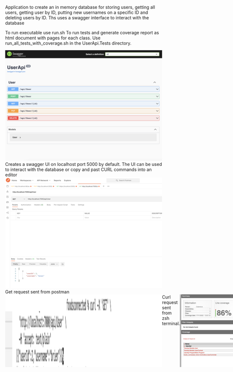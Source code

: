 Application to create an in memory database for storing users, getting all users, getting user by ID, putting new usernames on a specific ID and deleting users by ID. Ths uses a swagger interface to interact with the database

To run executable use run.sh
To run tests and generate coverage report as html document with pages for each class. Use run_all_tests_with_coverage.sh in the UserApi.Tests directory.


<img src="/instructions/1.png" alt="Alt text" title="Optional title">
Creates a swagger UI on localhost port 5000 by default. The UI can be used to interact with the database or copy and past CURL commands into an editor
<img src="/instructions/2.png" alt="Alt text" title="Optional title">
Get request sent from postman

<div style="display: flex; flex-direction: horizontal">
<img src="/instructions/3.png" alt="Alt text" title="Optional title">
Curl request sent from zsh terminal.


<img src="/instructions/4.png" alt="Alt text" title="Optional title">
Coverage report created by ReportGenerator with clickable links to each individual file to see line by line coverage.</div>